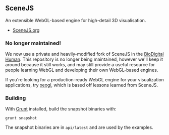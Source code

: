 ## SceneJS

An extensible WebGL-based engine for high-detail 3D visualisation.

 * [SceneJS.org](http://scenejs.org)
 
### No longer maintained!

We now use a private and heavily-modified fork of SceneJS in the [BioDigital Human](http://biodigitalhuman.com). This repository is no longer being maintained, however we'll keep it around because it still works, and may still provide a useful resource for people learning WebGL and developing their own WebGL-based engines.

If you're looking for a production-ready WebGL engine for your visualization applications, try [xeogl](http://xeogl.org), which is based off lessons learned from SceneJS.

### Building

 With [Grunt](http://gruntjs.com/) installed, build the snapshot binaries with:

 ````grunt snapshot````

 The snapshot binaries are in ````api/latest```` and are used by the examples.







